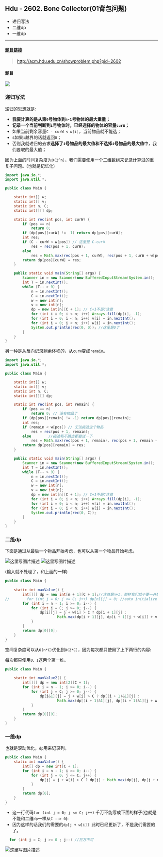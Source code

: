 ﻿## Hdu - 2602. Bone Collector(01背包问题)
 - 递归写法
 - 二维dp
 - 一维dp

***
#### [题目链接](http://acm.hdu.edu.cn/showproblem.php?pid=2602)

> http://acm.hdu.edu.cn/showproblem.php?pid=2602

#### 题目

![](images/2602_t.png)

### 递归写法

递归的思想就是: 

 - **我要计算的是从第`0`号物体到`n-1`号物体的最大重量；**
 - **记录一个当前判断到`i`号物体时，已经选择的物体的容量`curW`；**
 - 如果当前剩余容量`C - curW < w[i]`，当前物品就不能选；
 - s如果`i`越界的话就返回`0`；
 - 否则我就递归的去求**选择了`i`号物品的最大值和不选择`i`号物品的最大值**中，我们要取的最大值；

因为上面的时间复杂度为`O(2^n)`，我们需要使用一个二维数组来记录计算过的重复子问题。(也就是记忆化)

```java
import java.io.*;
import java.util.*;

public class Main {

    static int[] w;
    static int[] v;
    static int n, C;
    static int[][] dp;

    static int rec(int pos, int curW) {
        if (pos == n)
            return 0; 
        if (dp[pos][curW] != -1) return dp[pos][curW];
        int res;
        if (C - curW < w[pos]) // 这里是 C-curW
            res = rec(pos + 1, curW);
        else     
            res = Math.max(rec(pos + 1, curW), rec(pos + 1, curW + w[pos]) + v[pos]);
        return dp[pos][curW] = res;
    }

    public static void main(String[] args) {
        Scanner in = new Scanner(new BufferedInputStream(System.in));
        int T = in.nextInt();
        while (T-- > 0) {
            n = in.nextInt();
            C = in.nextInt();
            w = new int[n];
            v = new int[n];
            dp = new int[n][C + 1]; // C+1不是C注意
            for (int i = 0; i < n; i++) Arrays.fill(dp[i], -1);
            for (int i = 0; i < n; i++) v[i] = in.nextInt();
            for (int i = 0; i < n; i++) w[i] = in.nextInt();
            System.out.println(rec(0, 0)); //这里是0了
        }
    }
}
```
另一种是从反向记录剩余体积的，从`curW`变成`remain`。

```java
import java.io.*;
import java.util.*;

public class Main {

    static int[] w;
    static int[] v;
    static int n, C;
    static int[][] dp;

    static int rec(int pos, int remain) {
        if (pos == n)
            return 0; // 没有物品了
        if (dp[pos][remain] != -1) return dp[pos][remain];
        int res;
        if (remain < w[pos]) // 无法挑选这个物品
            res = rec(pos + 1, remain);
        else        //挑选和不挑选都尝试一下
            res = Math.max(rec(pos + 1, remain), rec(pos + 1, remain - w[pos]) + v[pos]);
        return dp[pos][remain] = res;
    }

    public static void main(String[] args) {
        Scanner in = new Scanner(new BufferedInputStream(System.in));
        int T = in.nextInt();
        while (T-- > 0) {
            n = in.nextInt();
            C = in.nextInt();
            w = new int[n];
            v = new int[n];
            dp = new int[n][C + 1]; // C+1不是C注意
            for (int i = 0; i < n; i++) Arrays.fill(dp[i], -1);
            for (int i = 0; i < n; i++) v[i] = in.nextInt();
            for (int i = 0; i < n; i++) w[i] = in.nextInt();
            System.out.println(rec(0, C));
        }
    }
}
```

### 二维dp

下面是通过从最后一个物品开始考虑，也可以从第一个物品开始考虑。

![这里写图片描述](images/2602_s.png)
![这里写图片描述](images/2602_s2.png)

(输入就不处理了，和上面的一样)

```java
public class Main {
    
    static int maxValue() {
        int[][] dp = new int[n + 1][C + 1];//注意是n+1，那样我们就不要一开始考虑初始化了
//        for (int j = 0; j <= C; j++) dp[n][j] = 0; //auto initialize to 0
        for (int i = n - 1; i >= 0; i--) {
            for (int j = C; j >= 0; j--) {
                dp[i][j] = j + w[i] > C ? dp[i + 1][j] :
                        Math.max(dp[i + 1][j], dp[i + 1][j + w[i]] + v[i]);
            }
        }
        return dp[0][0];
    }
}
```
空间复杂度可以从`O(n*C)`优化到`O(2*C)`，因为每次都只使用了上下两行的内容:

每次都只使用`0、1`这两个第一维。

```java
public class Main {
    
    static int maxValue2() {
        int[][] dp = new int[2][C + 1];
        for (int i = n - 1; i >= 0; i--) {
            for (int j = C; j >= 0; j--) {
                dp[i&1][j] = j + w[i] > C ? dp[(i + 1)&1][j] :
                        Math.max(dp[(i + 1)&1][j], dp[(i + 1)&1][j + w[i]] + v[i]);
            }
        }
        return dp[0][0];
    }
}
```

### 一维dp

也就是滚动优化，`dp`用来记录列。
```java
public class Main {
    static int maxValue() {
        int[] dp = new int[C + 1];
        for (int i = n - 1; i >= 0; i--) {
            for (int j = 0; j <= C; j++) {
                dp[j] = j + w[i] > C ? dp[j] : Math.max(dp[j], dp[j + w[i]] + v[i]);
            }
        }
        return dp[0];
    }
}
```

 - 这一行代码`for (int j = 0; j <= C; j++)` 千万不能写成下面的样子(也就是不能和二维`dp`一样从`C --> 0`): 
 - 因为这样的话我们的需要的`dp[j + w[i]] `此时已经更新了，不是我们需要的了。

```java
  for (int j = C; j >= 0 ; j--) //万万不可
```

![这里写图片描述](images/2602_s3.png)
